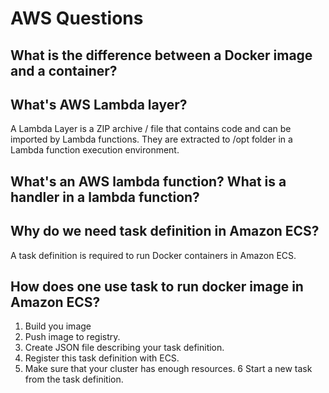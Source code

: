 # AWS Questions

## What is the difference between a Docker image and a container?

## What's AWS Lambda layer? 

A Lambda Layer is a ZIP archive / file that contains code and can be imported by Lambda functions. They are extracted to /opt folder in a Lambda function execution environment.

## What's an AWS lambda function? What is a handler in a lambda function?

## Why do we need task definition in Amazon ECS?

A task definition is required to run Docker containers in Amazon ECS. 

## How does one use task to run docker image in  Amazon ECS? 

1. Build you image
2. Push image to registry.
3. Create JSON file describing your task definition.
4. Register this task definition with ECS.
5. Make sure that your cluster has enough resources.
6 Start a new task from the task definition.